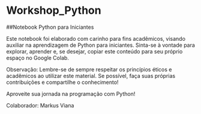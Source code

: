 # Workshop_Python

##Notebook Python para Iniciantes

Este notebook foi elaborado com carinho para fins acadêmicos, visando auxiliar na aprendizagem de Python para iniciantes. Sinta-se à vontade para explorar, aprender e, se desejar, copiar este conteúdo para seu próprio espaço no Google Colab.

Observação: Lembre-se de sempre respeitar os princípios éticos e acadêmicos ao utilizar este material. Se possível, faça suas próprias contribuições e compartilhe o conhecimento!

Aproveite sua jornada na programação com Python!

Colaborador: Markus Viana

